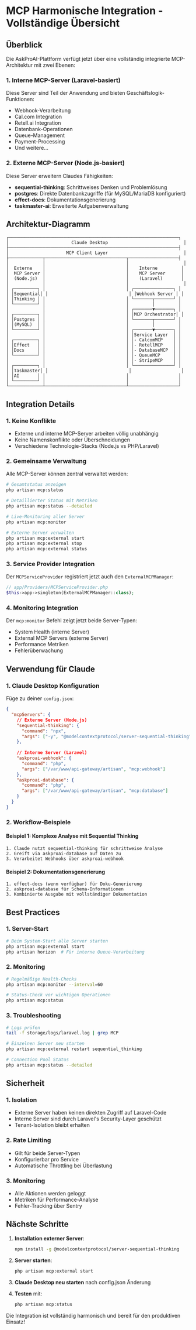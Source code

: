 # MCP Harmonische Integration - Vollständige Übersicht

## Überblick

Die AskProAI-Plattform verfügt jetzt über eine vollständig integrierte MCP-Architektur mit zwei Ebenen:

### 1. **Interne MCP-Server** (Laravel-basiert)
Diese Server sind Teil der Anwendung und bieten Geschäftslogik-Funktionen:
- Webhook-Verarbeitung
- Cal.com Integration
- Retell.ai Integration
- Datenbank-Operationen
- Queue-Management
- Payment-Processing
- Und weitere...

### 2. **Externe MCP-Server** (Node.js-basiert)
Diese Server erweitern Claudes Fähigkeiten:
- **sequential-thinking**: Schrittweises Denken und Problemlösung
- **postgres**: Direkte Datenbankzugriffe (für MySQL/MariaDB konfiguriert)
- **effect-docs**: Dokumentationsgenerierung
- **taskmaster-ai**: Erweiterte Aufgabenverwaltung

## Architektur-Diagramm

```
┌─────────────────────────────────────────────────────────────────┐
│                        Claude Desktop                             │
├─────────────────────────────────────────────────────────────────┤
│                      MCP Client Layer                             │
├─────────────┬───────────────────────────────┬───────────────────┤
│             │                               │                     │
│  Externe    │                               │    Interne         │
│  MCP Server │                               │    MCP Server      │
│  (Node.js)  │                               │    (Laravel)       │
│             │                               │                     │
│ ┌─────────┐ │                               │ ┌───────────────┐ │
│ │Sequential│ │                               │ │Webhook Server │ │
│ │Thinking │ │                               │ └───────┬───────┘ │
│ └─────────┘ │                               │         │         │
│             │                               │ ┌───────▼───────┐ │
│ ┌─────────┐ │                               │ │MCP Orchestrator│ │
│ │Postgres │ │                               │ └───────┬───────┘ │
│ │(MySQL)  │ │                               │         │         │
│ └─────────┘ │                               │ ┌───────▼───────┐ │
│             │                               │ │Service Layer  │ │
│ ┌─────────┐ │                               │ │- CalcomMCP    │ │
│ │Effect   │ │                               │ │- RetellMCP    │ │
│ │Docs     │ │                               │ │- DatabaseMCP  │ │
│ └─────────┘ │                               │ │- QueueMCP     │ │
│             │                               │ │- StripeMCP    │ │
│ ┌─────────┐ │                               │ └───────────────┘ │
│ │Taskmaster│ │                               │                   │
│ │AI       │ │                               │                   │
│ └─────────┘ │                               │                   │
└─────────────┴───────────────────────────────┴───────────────────┘
```

## Integration Details

### 1. Keine Konflikte
- Externe und interne MCP-Server arbeiten völlig unabhängig
- Keine Namenskonflikte oder Überschneidungen
- Verschiedene Technologie-Stacks (Node.js vs PHP/Laravel)

### 2. Gemeinsame Verwaltung
Alle MCP-Server können zentral verwaltet werden:

```bash
# Gesamtstatus anzeigen
php artisan mcp:status

# Detaillierter Status mit Metriken
php artisan mcp:status --detailed

# Live-Monitoring aller Server
php artisan mcp:monitor

# Externe Server verwalten
php artisan mcp:external start
php artisan mcp:external stop
php artisan mcp:external status
```

### 3. Service Provider Integration
Der `MCPServiceProvider` registriert jetzt auch den `ExternalMCPManager`:

```php
// app/Providers/MCPServiceProvider.php
$this->app->singleton(ExternalMCPManager::class);
```

### 4. Monitoring Integration
Der `mcp:monitor` Befehl zeigt jetzt beide Server-Typen:
- System Health (interne Server)
- External MCP Servers (externe Server)
- Performance Metriken
- Fehlerüberwachung

## Verwendung für Claude

### 1. Claude Desktop Konfiguration
Füge zu deiner `config.json`:

```json
{
  "mcpServers": {
    // Externe Server (Node.js)
    "sequential-thinking": {
      "command": "npx",
      "args": ["-y", "@modelcontextprotocol/server-sequential-thinking"]
    },
    
    // Interne Server (Laravel)
    "askproai-webhook": {
      "command": "php",
      "args": ["/var/www/api-gateway/artisan", "mcp:webhook"]
    },
    "askproai-database": {
      "command": "php",
      "args": ["/var/www/api-gateway/artisan", "mcp:database"]
    }
  }
}
```

### 2. Workflow-Beispiele

#### Beispiel 1: Komplexe Analyse mit Sequential Thinking
```
1. Claude nutzt sequential-thinking für schrittweise Analyse
2. Greift via askproai-database auf Daten zu
3. Verarbeitet Webhooks über askproai-webhook
```

#### Beispiel 2: Dokumentationsgenerierung
```
1. effect-docs (wenn verfügbar) für Doku-Generierung
2. askproai-database für Schema-Informationen
3. Kombinierte Ausgabe mit vollständiger Dokumentation
```

## Best Practices

### 1. Server-Start
```bash
# Beim System-Start alle Server starten
php artisan mcp:external start
php artisan horizon  # Für interne Queue-Verarbeitung
```

### 2. Monitoring
```bash
# Regelmäßige Health-Checks
php artisan mcp:monitor --interval=60

# Status-Check vor wichtigen Operationen
php artisan mcp:status
```

### 3. Troubleshooting
```bash
# Logs prüfen
tail -f storage/logs/laravel.log | grep MCP

# Einzelnen Server neu starten
php artisan mcp:external restart sequential_thinking

# Connection Pool Status
php artisan mcp:status --detailed
```

## Sicherheit

### 1. Isolation
- Externe Server haben keinen direkten Zugriff auf Laravel-Code
- Interne Server sind durch Laravel's Security-Layer geschützt
- Tenant-Isolation bleibt erhalten

### 2. Rate Limiting
- Gilt für beide Server-Typen
- Konfigurierbar pro Service
- Automatische Throttling bei Überlastung

### 3. Monitoring
- Alle Aktionen werden geloggt
- Metriken für Performance-Analyse
- Fehler-Tracking über Sentry

## Nächste Schritte

1. **Installation externer Server**:
   ```bash
   npm install -g @modelcontextprotocol/server-sequential-thinking
   ```

2. **Server starten**:
   ```bash
   php artisan mcp:external start
   ```

3. **Claude Desktop neu starten** nach config.json Änderung

4. **Testen** mit:
   ```bash
   php artisan mcp:status
   ```

Die Integration ist vollständig harmonisch und bereit für den produktiven Einsatz!